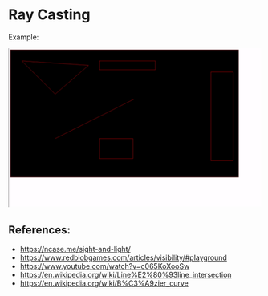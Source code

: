 # Ray Casting

Example:

![](./rc.gif)

## References:
 - https://ncase.me/sight-and-light/
 - https://www.redblobgames.com/articles/visibility/#playground
 - https://www.youtube.com/watch?v=c065KoXooSw
 - https://en.wikipedia.org/wiki/Line%E2%80%93line_intersection
 - https://en.wikipedia.org/wiki/B%C3%A9zier_curve
